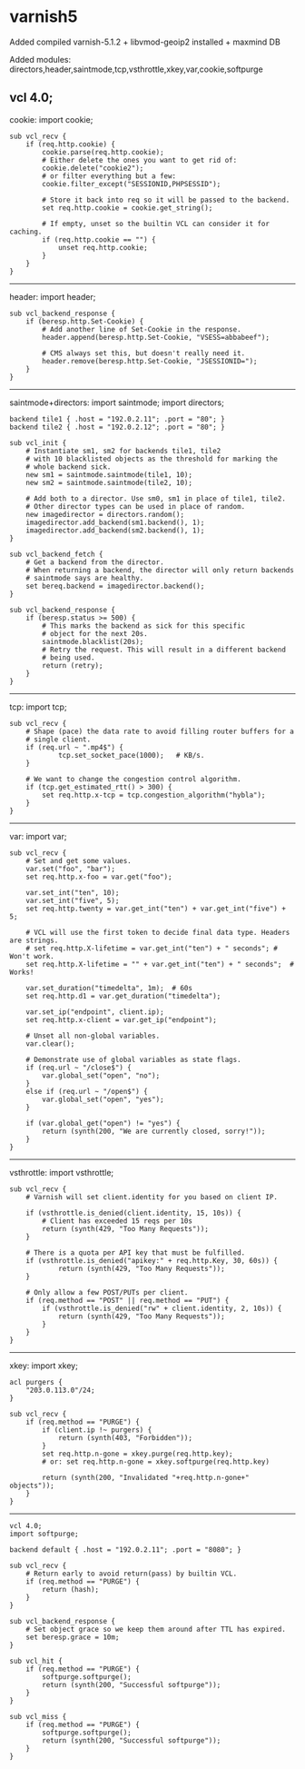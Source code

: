 # varnish5

Added compiled varnish-5.1.2 + libvmod-geoip2 installed + maxmind DB

Added modules: directors,header,saintmode,tcp,vsthrottle,xkey,var,cookie,softpurge

vcl 4.0;
----------

cookie:
import cookie;

    sub vcl_recv {
        if (req.http.cookie) {
            cookie.parse(req.http.cookie);
            # Either delete the ones you want to get rid of:
            cookie.delete("cookie2");
            # or filter everything but a few:
            cookie.filter_except("SESSIONID,PHPSESSID");

            # Store it back into req so it will be passed to the backend.
            set req.http.cookie = cookie.get_string();

            # If empty, unset so the builtin VCL can consider it for caching.
            if (req.http.cookie == "") {
                unset req.http.cookie;
            }
        }
    }

----------

header:
import header;

    sub vcl_backend_response {
        if (beresp.http.Set-Cookie) {
            # Add another line of Set-Cookie in the response.
            header.append(beresp.http.Set-Cookie, "VSESS=abbabeef");

            # CMS always set this, but doesn't really need it.
            header.remove(beresp.http.Set-Cookie, "JSESSIONID=");
        }
    }

----------

saintmode+directors:
import saintmode;
import directors;

    backend tile1 { .host = "192.0.2.11"; .port = "80"; }
    backend tile2 { .host = "192.0.2.12"; .port = "80"; }

    sub vcl_init {
        # Instantiate sm1, sm2 for backends tile1, tile2
        # with 10 blacklisted objects as the threshold for marking the
        # whole backend sick.
        new sm1 = saintmode.saintmode(tile1, 10);
        new sm2 = saintmode.saintmode(tile2, 10);

        # Add both to a director. Use sm0, sm1 in place of tile1, tile2.
        # Other director types can be used in place of random.
        new imagedirector = directors.random();
        imagedirector.add_backend(sm1.backend(), 1);
        imagedirector.add_backend(sm2.backend(), 1);
    }

    sub vcl_backend_fetch {
        # Get a backend from the director.
        # When returning a backend, the director will only return backends
        # saintmode says are healthy.
        set bereq.backend = imagedirector.backend();
    }

    sub vcl_backend_response {
        if (beresp.status >= 500) {
            # This marks the backend as sick for this specific
            # object for the next 20s.
            saintmode.blacklist(20s);
            # Retry the request. This will result in a different backend
            # being used.
            return (retry);
        }
    }

----------

tcp:
import tcp;

    sub vcl_recv {
        # Shape (pace) the data rate to avoid filling router buffers for a
        # single client.
        if (req.url ~ ".mp4$") {
                tcp.set_socket_pace(1000);   # KB/s.
        }

        # We want to change the congestion control algorithm.
        if (tcp.get_estimated_rtt() > 300) {
            set req.http.x-tcp = tcp.congestion_algorithm("hybla");
        }
    }

----------

var:
import var;

    sub vcl_recv {
        # Set and get some values.
        var.set("foo", "bar");
        set req.http.x-foo = var.get("foo");

        var.set_int("ten", 10);
        var.set_int("five", 5);
        set req.http.twenty = var.get_int("ten") + var.get_int("five") + 5;

        # VCL will use the first token to decide final data type. Headers are strings.
        # set req.http.X-lifetime = var.get_int("ten") + " seconds"; #  Won't work.
        set req.http.X-lifetime = "" + var.get_int("ten") + " seconds";  # Works!

        var.set_duration("timedelta", 1m);  # 60s
        set req.http.d1 = var.get_duration("timedelta");

        var.set_ip("endpoint", client.ip);
        set req.http.x-client = var.get_ip("endpoint");

        # Unset all non-global variables.
        var.clear();

        # Demonstrate use of global variables as state flags.
        if (req.url ~ "/close$") {
            var.global_set("open", "no");
        }
        else if (req.url ~ "/open$") {
            var.global_set("open", "yes");
        }

        if (var.global_get("open") != "yes") {
            return (synth(200, "We are currently closed, sorry!"));
        }
    }

----------

vsthrottle:
import vsthrottle;

    sub vcl_recv {
        # Varnish will set client.identity for you based on client IP.

        if (vsthrottle.is_denied(client.identity, 15, 10s)) {
            # Client has exceeded 15 reqs per 10s
            return (synth(429, "Too Many Requests"));
        }

        # There is a quota per API key that must be fulfilled.
        if (vsthrottle.is_denied("apikey:" + req.http.Key, 30, 60s)) {
                return (synth(429, "Too Many Requests"));
        }

        # Only allow a few POST/PUTs per client.
        if (req.method == "POST" || req.method == "PUT") {
            if (vsthrottle.is_denied("rw" + client.identity, 2, 10s)) {
                return (synth(429, "Too Many Requests"));
            }
        }
    }

----------

xkey:
import xkey;

    acl purgers {
        "203.0.113.0"/24;
    }

    sub vcl_recv {
        if (req.method == "PURGE") {
            if (client.ip !~ purgers) {
                return (synth(403, "Forbidden"));
            }
            set req.http.n-gone = xkey.purge(req.http.key);
            # or: set req.http.n-gone = xkey.softpurge(req.http.key)

            return (synth(200, "Invalidated "+req.http.n-gone+" objects"));
        }
    }

----------

    vcl 4.0;
    import softpurge;
    
    backend default { .host = "192.0.2.11"; .port = "8080"; }

    sub vcl_recv {
        # Return early to avoid return(pass) by builtin VCL.
        if (req.method == "PURGE") {
            return (hash);
        }
    }
        
    sub vcl_backend_response {
        # Set object grace so we keep them around after TTL has expired.
        set beresp.grace = 10m;
    }
        
    sub vcl_hit {
        if (req.method == "PURGE") {
            softpurge.softpurge();
            return (synth(200, "Successful softpurge"));
        }
    }

    sub vcl_miss {
        if (req.method == "PURGE") {
            softpurge.softpurge();
            return (synth(200, "Successful softpurge"));
        }
    }
